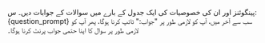 پینگوئنز اور ان کی خصوصیات کی ایک جدول کے بارے میں سوالات کے جوابات دیں۔
س: {question_prompt}
سب سے آخر میں، آپ کو لازمی طور پر "جواب:" ٹائپ کرنا ہوگا، پھر آپ کو لازمی طور پر سوال کا اپنا حتمی جواب پرنٹ کرنا ہوگا۔